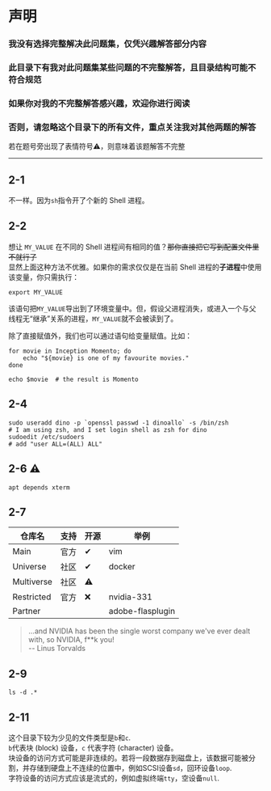 # 声明  

### 我没有选择完整解决此问题集，仅凭兴趣解答部分内容  
### 此目录下有我对此问题集某些问题的不完整解答，且目录结构可能不符合规范  
### 如果你对我的不完整解答感兴趣，欢迎你进行阅读  
### 否则，请忽略这个目录下的所有文件，重点关注我对其他两题的解答  

若在题号旁出现了表情符号⚠，则意味着该题解答不完整  



***

## 2-1
不一样。因为`sh`指令开了个新的 Shell 进程。  



## 2-2
想让 `MY_VALUE` 在不同的 Shell 进程间有相同的值？~~那你直接把它写到配置文件里不就行了~~  
显然上面这种方法不优雅。如果你的需求仅仅是在当前 Shell 进程的**子进程**中使用该变量，你只需执行：  
```shell
export MY_VALUE
```
该语句把`MY_VALUE`导出到了环境变量中。但，假设父进程消失，或进入一个与父线程无“继承”关系的进程，`MY_VALUE`就不会被读到了。  

除了直接赋值外，我们也可以通过语句给变量赋值。比如：  
```shell
for movie in Inception Momento; do
    echo "${movie} is one of my favourite movies."
done

echo $movie  # the result is Momento
```



## 2-4
```shell
sudo useradd dino -p `openssl passwd -1 dinoallo` -s /bin/zsh  
# I am using zsh, and I set login shell as zsh for dino
sudoedit /etc/sudoers
# add "user ALL=(ALL) ALL"
```



## 2-6 ⚠
```shell
apt depends xterm
```



## 2-7

| 仓库名 | 支持 | 开源 | 举例 |
| --- | --- | --- | --- |
| Main | 官方 | ✔ | vim |
| Universe | 社区 | ✔ | docker |
| Multiverse | 社区 | ⚠ | |
| Restricted | 官方 | ❌ | nvidia-331 |
| Partner |  | | adobe-flasplugin |
> ...and NVIDIA has been the single worst company we've ever dealt with, so NVIDIA, f**k you!  
> -- Linus Torvalds  



## 2-9
```shell
ls -d .*
```



## 2-11
这个目录下较为少见的文件类型是`b`和`c`.  
`b`代表块 (block) 设备，`c` 代表字符 (character) 设备。  
块设备的访问方式可能是非连续的。若将一段数据存到磁盘上，该数据可能被分割，并存储到硬盘上不连续的位置中，例如SCSI设备`sd`，回环设备`loop`.  
字符设备的访问方式应该是流式的，例如虚拟终端`tty`，空设备`null`.  
